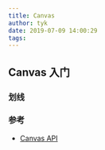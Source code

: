 ```yaml
---
title: Canvas
author: tyk
date: 2019-07-09 14:00:29
tags:
---
```

## Canvas 入门

### 划线


### 参考
- [Canvas API](https://developer.mozilla.org/zh-CN/docs/Web/API/Canvas_API)